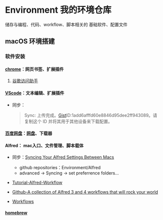 # Environment 我的环境仓库

储存与编程、代码、workflow、脚本相关的
基础软件、配置文件

## macOS 环境搭建

### 软件安装

#### [chrome](https://www.google.cn/chrome/index.html)：网页书签、扩展插件

1. [谷歌访问助手](https://www.crx4chrome.com/crx/49307/)

#### [VScode](https://code.visualstudio.com/)：文本编辑、扩展插件

* 同步：
  > Sync: 上传完成。[Gist](https://gist.github.com/mine)ID:1add6afffd60e8846d95dee2ff943089。请复制这个 ID 并将其用于其他设备来下载配置。

#### [百度网盘](http://pan.baidu.com/download#pan)：[网盘](https://pan.baidu.com/disk/home?#/all?path=%2F&vmode=list)、下载器

#### Alfred： mac入口、文件管理、脚本载体

* 同步：[Syncing Your Alfred Settings Between Macs](https://www.alfredapp.com/help/advanced/sync/)
  * github repositories：Environment/Alfred
  * advanced -> Syncing -> set preferrence folders...

* [Tutorial-Alfred-Workflow](http://www.deanishe.net/alfred-workflow/tutorial.html)
* [Github-A collection of Alfred 3 and 4 workflows that will rock your world](https://github.com/zenorocha/alfred-workflows)
* [Workflows](https://www.alfredapp.com/help/workflows/)

#### [homebrew](https://brew.sh/)
